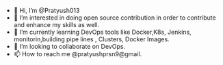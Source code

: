 - 👋 Hi, I’m @Pratyush013
- 👀 I’m interested in doing open source contribution in order to contribute and enhance my skills as well.
- 🌱 I’m currently learning DevOps tools like Docker,K8s, Jenkins, monitorin,building pipe lines , Clusters, Docker Images.
- 💞️ I’m looking to collaborate on DevOps.
- 📫 How to reach me @pratyushprsn9@gmail.

<!---
Pratyush013/Pratyush013 is a ✨ special ✨ repository because its `README.md` (this file) appears on your GitHub profile.
You can click the Preview link to take a look at your changes.
--->
